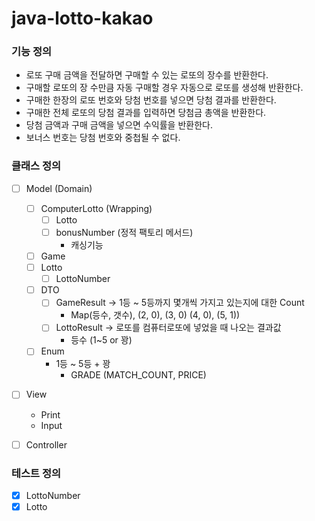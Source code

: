 # java-lotto-kakao

### 기능 정의
- 로또 구매 금액을 전달하면 구매할 수 있는 로또의 장수를 반환한다.
- 구매할 로또의 장 수만큼 자동 구매할 경우 자동으로 로또를 생성해 반환한다.
- 구매한 한장의 로또 번호와 당첨 번호를 넣으면 당첨 결과를 반환한다.
- 구매한 전체 로또의 당첨 결과를 입력하면 당첨금 총액을 반환한다.
- 당첨 금액과 구매 금액을 넣으면 수익률을 반환한다.
- 보너스 번호는 당첨 번호와 중첩될 수 없다.

### 클래스 정의
- [ ] Model (Domain)
    - [ ] ComputerLotto (Wrapping)
        - [ ] Lotto
        - [ ] bonusNumber (정적 팩토리 메서드)
            - 캐싱기능
    - [ ] Game
    - [ ] Lotto
      - [ ] LottoNumber
    - [ ] DTO
        - [ ] GameResult → 1등 ~ 5등까지 몇개씩 가지고 있는지에 대한 Count
            - Map(등수, 갯수), (2, 0), (3, 0) (4, 0), (5, 1))
        - [ ] LottoResult → 로또를 컴퓨터로또에 넣었을 때 나오는 결과값
            - 등수 (1~5 or 꽝)
    - [ ] Enum
        - 1등 ~ 5등 + 꽝
            - GRADE (MATCH_COUNT, PRICE)

- [ ] View
    - Print
    - Input

- [ ] Controller

### 테스트 정의
- [x] LottoNumber
- [x] Lotto